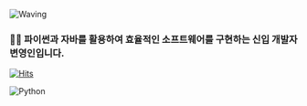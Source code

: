 ![Waving](https://capsule-render.vercel.app/api?type=waving&height=200&text=Good%20Day%20To%20Code!&fontAlign=40&fontAlignY=40&color=gradient)
<!-- ![Waving](https://capsule-render.vercel.app/api?type=waving&height=200&text=Good%20Day%20To%20Code!&fontAlign=40&fontAlignY=40&color=gradient) -->
<!-- https://capsule-render.vercel.app/api : end-point -->
<!-- type : waving????? : 모양 -->
<!-- height : 높이 200px ~ 360px -->
<!-- text : 말그대로 텍스트인데, 띄어쓰기는 + 또는 %20 -->

### 🏋️‍♂️ 파이썬과 자바를 활용하여 효율적인 소프트웨어를 구현하는 신입 개발자 변영인입니다.
<!-- 챗GPT와 이모지 사용해서 본인의 인사말을 작성 -->
<!-- # : 제목 크기 => h 태그들과 비슷, 많을 수록 작아짐. # ~ #6 -->
[![Hits](https://hits.seeyoufarm.com/api/count/incr/badge.svg?url=https%3A%2F%2Fgithub.com%2Fqus0in&count_bg=%2379C83D&title_bg=%23555555&icon=&icon_color=%23E7E7E7&title=hits&edge_flat=false)](https://hits.seeyoufarm.com)
<!-- 조회수 카운터 -->
<!-- []() : 링크 문법 -> () 안에 있는 링크로 연결하는 서식을 걸고, [] 안에 있는 텍스트 혹은 이미지로 표시 -->
<!-- [...](https://hits.seeyoufarm.com) -->
<!-- ![]() : 이미지 문법 -> () 안에 있는 링크로 이미지를 표현하고, [] 안에 있는 텍스트로 description (이미지가 짤렸을 경우 설명) -->
<!-- ![Hits](https://hits.seeyoufarm.com/api/count/incr/badge.svg?url=https%3A%2F%2Fgithub.com%2Fqus0in&count_bg=%2379C83D&title_bg=%23555555&icon=&icon_color=%23E7E7E7&title=hits&edge_flat=false) -->

<!-- ![로고명](https://img.shields.io/badge/로고명-배경색상코드.svg?&style=for-the-badge&logo=로고명&logoColor=로고색상이름) -->
![Python](https://img.shields.io/badge/python-3776AB.svg?&style=for-the-badge&logo=python&logoColor=white)
